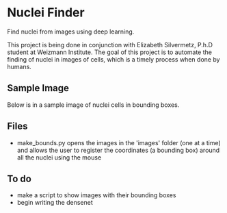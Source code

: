 # Nuclei Finder
Find nuclei from images using deep learning. 

This project is being done in conjunction with Elizabeth Silvermetz, P.h.D student at Weizmann Institute. 
The goal of this project is to automate the finding of nuclei in images of cells, which is a timely process when done by humans.

## Sample Image
Below is in a sample image of nuclei cells in bounding boxes.

## Files
- make_bounds.py opens the images in the 'images' folder (one at a time) and allows the user to register the coordinates (a bounding box) around all the nuclei using the mouse

## To do
- make a script to show images with their bounding boxes
- begin writing the densenet